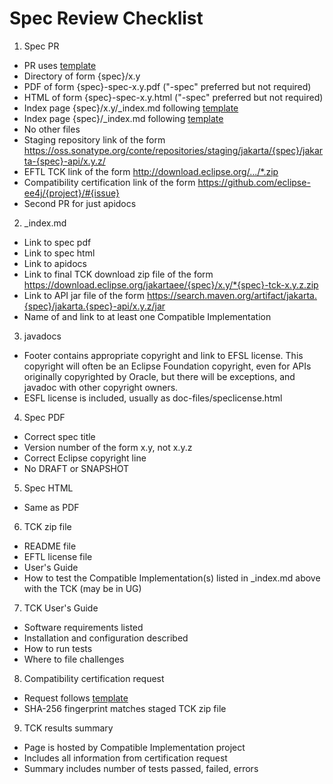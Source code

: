 # Spec Review Checklist

1. Spec PR
  * PR uses [template](https://github.com/jakartaee/specifications/blob/master/pull_request_template.md)
  * Directory of form {spec}/x.y
  * PDF of form {spec}-spec-x.y.pdf ("-spec" preferred but not required)
  * HTML of form {spec}-spec-x.y.html ("-spec" preferred but not required)
  * Index page {spec}/x.y/_index.md following [template](https://github.com/jakartaee/specification-committee/blob/master/spec_page_template.md)
  * Index page {spec}/_index.md following [template](https://github.com/jakartaee/specification-committee/blob/master/spec_index_template.md)
  * No other files
  * Staging repository link of the form https://oss.sonatype.org/conte/repositories/staging/jakarta/{spec}/jakarta-{spec}-api/x.y.z/
  * EFTL TCK link of the form http://download.eclipse.org/.../*.zip
  * Compatibility certification link of the form https://github.com/eclipse-ee4j/{project}/#{issue}
  * Second PR for just apidocs

2. _index.md
  * Link to spec pdf
  * Link to spec html
  * Link to apidocs
  * Link to final TCK download zip file of the form https://download.eclipse.org/jakartaee/{spec}/x.y/*{spec}-tck-x.y.z.zip
  * Link to API jar file of the form https://search.maven.org/artifact/jakarta.{spec}/jakarta.{spec}-api/x.y.z/jar
  * Name of and link to at least one Compatible Implementation

3. javadocs
  * Footer contains appropriate copyright and link to EFSL license.  This copyright will often be an Eclipse Foundation copyright, even for APIs originally copyrighted by Oracle, but there will be exceptions, and javadoc with other copyright owners.
  * ESFL license is included, usually as doc-files/speclicense.html

4. Spec PDF
  * Correct spec title
  * Version number of the form x.y, not x.y.z
  * Correct Eclipse copyright line
  * No DRAFT or SNAPSHOT

5. Spec HTML
  * Same as PDF

6. TCK zip file
  * README file
  * EFTL license file
  * User's Guide
  * How to test the Compatible Implementation(s) listed in _index.md above with the TCK (may be in UG)

7. TCK User's Guide
  * Software requirements listed
  * Installation and configuration described
  * How to run tests
  * Where to file challenges

8. Compatibility certification request
  * Request follows [template](https://github.com/jakartaee/specification-committee/blob/master/compatibility-certification-request.md)
  * SHA-256 fingerprint matches staged TCK zip file

9. TCK results summary
  * Page is hosted by Compatible Implementation project
  * Includes all information from certification request
  * Summary includes number of tests passed, failed, errors
